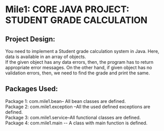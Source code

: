 # Mile1: CORE JAVA PROJECT: STUDENT GRADE CALCULATION   
 
## Project Design: 
You need to implement a Student grade calculation system in Java. Here, data is available in an array of objects.  
If the given object has any data errors, then, the program has to return appropriate error messages. On the other hand, if given object has no validation errors, then, we need to find the grade and print the same.  

## Packages Used: 
Package 1:   com.mile1.bean– All bean classes are defined.  
Package 2:    com.mile1.exception –All the used defined exceptions are defined.  
Package 3:  com.mile1.service–All functional classes are defined.  
Package 4:    com.mile1.main -- A class with main function is defined.  
